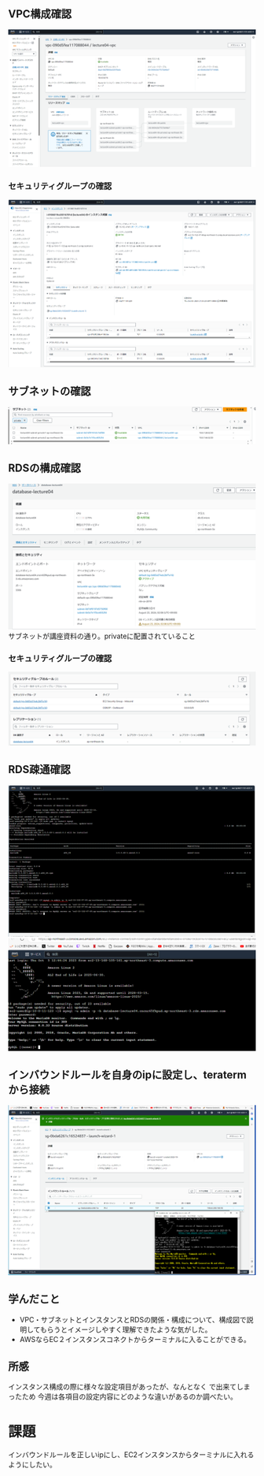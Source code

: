 ## VPC構成確認
![4_VPCの構成確認](image/4_VPCの構成確認.PNG)

### セキュリティグループの確認
![7_セキュリティグループ](image/7_セキュリティグループ.PNG)

## サブネットの確認
![5_サブネットの確認](image/5_サブネットの確認.PNG)

## RDSの構成確認
![6_RDSの構成確認](image/6_RDSの構成確認.PNG)
サブネットが講座資料の通り。privateに配置されていること

### セキュリティグループの確認
![8_セキュリティグループ](image/8_セキュリティグループ.PNG)


## RDS疎通確認
![2_ターミナル接続](image/2_ターミナル接続.PNG)
![3_RDS疎通確認](image/3_RDS疎通確認.PNG)


## インバウンドルールを自身のipに設定し、teratermから接続
![10_インバウンドを自身のIPに設定-接続](image/10_インバウンドを自身のIPに設定-接続.PNG)



## 学んだこと
- VPC・サブネットとインスタンスとRDSの関係・構成について、構成図で説明してもらうとイメージしやすく理解できたような気がした。
- AWSならEC２インスタンスコネクトからターミナルに入ることができる。

## 所感
インスタンス構成の際に様々な設定項目があったが、なんとなく で出来てしまったため
今週は各項目の設定内容にどのような違いがあるのか調べたい。

# 課題
インバウンドルールを正しいipにし、EC2インスタンスからターミナルに入れるようにしたい。
